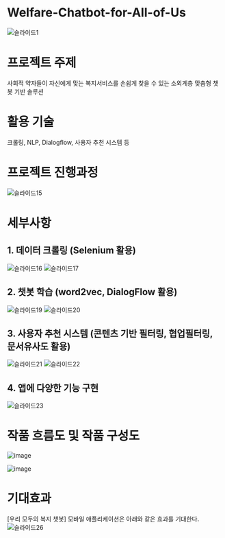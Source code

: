 # Welfare-Chatbot-for-All-of-Us
 ![슬라이드1](https://user-images.githubusercontent.com/61404972/107726643-dd140f00-6d2c-11eb-91a8-ad43fd07ae5d.PNG)
 
 
 # 프로젝트 주제
 사회적 약자들이 자신에게 맞는 복지서비스를 손쉽게 찾을 수 있는 소외계층 맞춤형 챗봇 기반 솔루션
 
 
 # 활용 기술
 크롤링, NLP, Dialogflow, 사용자 추천 시스템 등 
 
 
 # 프로젝트 진행과정
![슬라이드15](https://user-images.githubusercontent.com/61404972/107734679-574e8e80-6d41-11eb-87b0-8e20ab685258.PNG)
 
 
 # 세부사항
 ## 1. 데이터 크롤링 (Selenium 활용)
 ![슬라이드16](https://user-images.githubusercontent.com/61404972/107734770-86fd9680-6d41-11eb-81cf-80efdc3e858c.PNG)
 ![슬라이드17](https://user-images.githubusercontent.com/61404972/107734765-85cc6980-6d41-11eb-8b81-b16db9efa618.PNG)
 
 
 ## 2. 챗봇 학습 (word2vec, DialogFlow 활용)
 ![슬라이드19](https://user-images.githubusercontent.com/61404972/107734830-a98faf80-6d41-11eb-9346-4e828f943730.PNG)
 ![슬라이드20](https://user-images.githubusercontent.com/61404972/107734836-ab597300-6d41-11eb-813f-3950437ee35a.PNG)
 
 
 ## 3. 사용자 추천 시스템 (콘텐츠 기반 필터링, 협업필터링, 문서유사도 활용)
 ![슬라이드21](https://user-images.githubusercontent.com/61404972/107734899-d04de600-6d41-11eb-8d18-c6356e996e0d.PNG)
 ![슬라이드22](https://user-images.githubusercontent.com/61404972/107734908-d774f400-6d41-11eb-856b-ce3e19d86594.PNG)
 
 
 ## 4. 앱에 다양한 기능 구현
 ![슬라이드23](https://user-images.githubusercontent.com/61404972/107734919-de9c0200-6d41-11eb-91e4-d80b72318754.PNG)
 
 

# 작품 흐름도 및 작품 구성도
![image](https://user-images.githubusercontent.com/61404972/91407245-7f266480-e87d-11ea-86bf-8b201f76af63.png)

![image](https://user-images.githubusercontent.com/61404972/91407313-83eb1880-e87d-11ea-824c-6866f6ac812f.png)


# 기대효과
[우리 모두의 복지 챗봇] 모바일 애플리케이션은 아래와 같은 효과를 기대한다. 
![슬라이드26](https://user-images.githubusercontent.com/61404972/107734980-fd01fd80-6d41-11eb-8f70-6302e9ab4c02.PNG)
